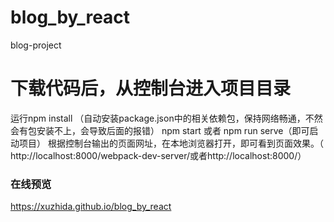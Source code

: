 # blog_by_react
blog-project
# 下载代码后，从控制台进入项目目录

运行npm install （自动安装package.json中的相关依赖包，保持网络畅通，不然会有包安装不上，会导致后面的报错）
npm start 或者 npm run serve（即可启动项目）
根据控制台输出的页面网址，在本地浏览器打开，即可看到页面效果。（ http://localhost:8000/webpack-dev-server/或者http://localhost:8000/）


### 在线预览

https://xuzhida.github.io/blog_by_react
